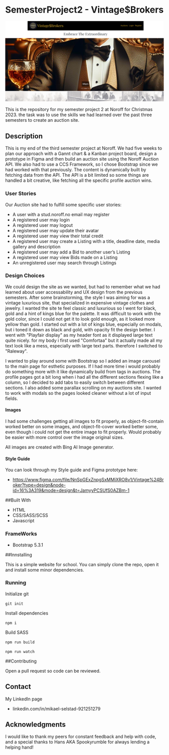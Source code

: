 # SemesterProject2 - Vintage$Brokers

![readme-img](https://github.com/Miksel90/Miksel90/blob/main/images/VintageBrokers.PNG)

This is the repository for my semester project 2 at Noroff for Christmas 2023. the task was to use the skills we had learned over the past three semesters to create an auction site.

## Description

This is my end of the third semester project at Noroff. We had five weeks to plan our approach with a Gannt chart & a Kanban project board, design a prototype in Figma and then build an auction site using the Noroff Auction API. We also had to use a CCS Framework, so I chose Bootstrap since we had worked with that previously. The content is dynamically built by fetching data from the API. The API is a bit limited so some things are handled a bit creative, like fetching all the specific profile auction wins.

### User Stories

Our Auction site had to fulfill some specific user stories:

- A user with a stud.noroff.no email may register
- A registered user may login
- A registered user may logout
- A registered user may update their avatar
- A registered user may view their total credit
- A registered user may create a Listing with a title, deadline date, media gallery and description
- A registered user may add a Bid to another user’s Listing
- A registered user may view Bids made on a Listing
- An unregistered user may search through Listings

### Design Choices

We could design the site as we wanted, but had to remember what we had learned about user accessability and UX design from the previous semesters.
After some brainstorming, the style I was aiming for was a vintage luxurious site, that specialized in expensive vintage clothes and jewelry. I wanted the site te feel classic and luxurious so I went for black, gold and a hint of kings blue for the palette. It was difficult to work with the gold color, since I could not get it to look gold enough, as it looked more yellow than gold. I started out with a lot of kings blue, especially on modals, but i toned it down as black and gold, with opacity fit the design better. I went with "Playfair display" as my header font as it displayed large text quite nicely. for my body i first used "Comfortaa" but it actually made all my text look like a mess, especially with large text parts. therefore I switched to "Raleway".

I wanted to play around some with Bootstrap so I added an image carousel to the main page for esthetic purposes. If I had more time i would probably do something more with it like dynamically build from tags in auctions. The profile pages got a bit long when i had all the different sections flexing like a column, so I decided to add tabs to easily switch between different sections. I also added some parallax scrolling on my auctions site. I wanted to work with modals so the pages looked cleaner without a lot of input fields.

#### Images

I had some challenges getting all images to fit properly, as object-fit-contain worked better on some images, and object-fit-cover worked better some, even though i could not get the entire image to fit properly. Would probably be easier with more control over the image original sizes.

All images are created with Bing AI Image generator.

#### Style Guide

You can look through my Style guide and Figma prototype here:

- https://www.figma.com/file/NnSpGExZnpgSxMMiXRO8v1/Vintage%24Broker?type=design&node-id=16%3A319&mode=design&t=JamyyPCSUfS0AZBm-1

##Built With

- HTML
- CSS/SASS/SCSS
- Javascript

### FrameWorks

- Bootstrap 5.3.1

##Innstalling

This is a simple website for school. You can simply clone the repo, open it and install some minor dependencies.

### Running

Initialize git

```
git init
```

Install dependencies

```
npm i
```

Build SASS

```
npm run build
```

```
npm run watch
```

##Contributing

Open a pull request so code can be reviewed.

## Contact

My LinkedIn page

- linkedin.com/in/mikael-selstad-921251279

## Acknowledgments

I would like to thank my peers for constant feedback and help with code, and a special thanks to Hans AKA Spookyrumble for always lending a helping hand!
